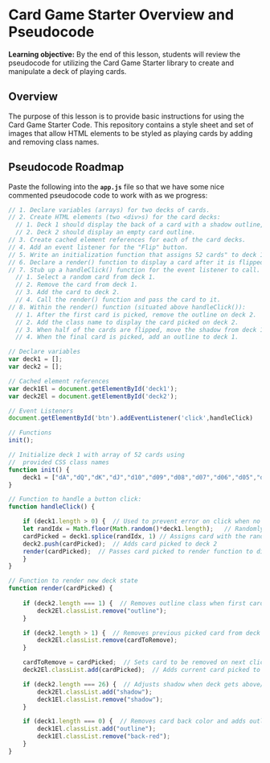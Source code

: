 <h1>
  <span class="headline">Card Game Starter</span>
  <span class="subhead">Overview and Pseudocode</span>
</h1>

**Learning objective:** By the end of this lesson, students will review the pseudocode for utilizing the Card Game Starter library to create and manipulate a deck of playing cards. 

## Overview

The purpose of this lesson is to provide basic instructions for using the Card Game Starter Code. This repository contains a style sheet and set of images that allow HTML elements to be styled as playing cards by adding and removing class names. 

## Pseudocode Roadmap

Paste the following into the **`app.js`** file so that we have some nice commented pseudocode code to work with as we progress:

```javascript
// 1. Declare variables (arrays) for two decks of cards.
// 2. Create HTML elements (two <div>s) for the card decks:
  // 1. Deck 1 should display the back of a card with a shadow outline, indicating a larger stack.
  // 2. Deck 2 should display an empty card outline.
// 3. Create cached element references for each of the card decks.
// 4. Add an event listener for the "Flip" button.
// 5. Write an initialization function that assigns 52 cards" to deck 1, then invoke it.
// 6. Declare a render() function to display a card after it is flipped.
// 7. Stub up a handleClick() function for the event listener to call.
  // 1. Select a random card from deck 1.
  // 2. Remove the card from deck 1.
  // 3. Add the card to deck 2.
  // 4. Call the render() function and pass the card to it.
// 8. Within the render() function (situated above handleClick()):
  // 1. After the first card is picked, remove the outline on deck 2.
  // 2. Add the class name to display the card picked on deck 2.
  // 3. When half of the cards are flipped, move the shadow from deck 1 to deck 2.
  // 4. When the final card is picked, add an outline to deck 1.
```
```js
// Declare variables
var deck1 = [];
var deck2 = [];

// Cached element references
var deck1El = document.getElementById('deck1');
var deck2El = document.getElementById('deck2');

// Event Listeners
document.getElementById('btn').addEventListener('click',handleClick)

// Functions
init();

// Initialize deck 1 with array of 52 cards using 
//  provided CSS class names
function init() {
    deck1 = ["dA","dQ","dK","dJ","d10","d09","d08","d07","d06","d05","d04","d03","d02","hA","hQ","hK","hJ","h10","h09","h08","h07","h06","h05","h04","h03","h02","cA","cQ","cK","cJ","c10","c09","c08","c07","c06","c05","c04","c03","c02","sA","sQ","sK","sJ","s10","s09","s08","s07","s06","s05","s04","s03","s02"]
}

// Function to handle a button click:
function handleClick() {

    if (deck1.length > 0) {  // Used to prevent error on click when no cards are left in deck 1
    let randIdx = Math.floor(Math.random()*deck1.length);   // Randomly selects number from total cards remaining
    cardPicked = deck1.splice(randIdx, 1) // Assigns card with the random index to a variable
    deck2.push(cardPicked);  // Adds card picked to deck 2
    render(cardPicked);  // Passes card picked to render function to display
    }
}

// Function to render new deck state
function render(cardPicked) {
    
    if (deck2.length === 1) {  // Removes outline class when first card is picked
        deck2El.classList.remove("outline");
    }

    if (deck2.length > 1) {  // Removes previous picked card from deck 2 class list
        deck2El.classList.remove(cardToRemove);
    }

    cardToRemove = cardPicked;  // Sets card to be removed on next click
    deck2El.classList.add(cardPicked);  // Adds current card picked to deck 2 array

    if (deck2.length === 26) {  // Adjusts shadow when deck gets above/below halfway full
        deck2El.classList.add("shadow");
        deck1El.classList.remove("shadow");
    }

    if (deck1.length === 0) {  // Removes card back color and adds outline when last card is picked
        deck1El.classList.add("outline");
        deck1El.classList.remove("back-red");
    }
}
```
